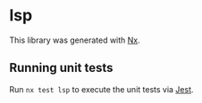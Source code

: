 # lsp

This library was generated with [Nx](https://nx.dev).

## Running unit tests

Run `nx test lsp` to execute the unit tests via [Jest](https://jestjs.io).
